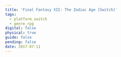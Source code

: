 ```yaml
---
title: 'Final Fantasy XII: The Zodiac Age [Switch]'
tags:
  - platform_switch
  - genre_rpg
digital: false
physical: true
guide: false
pending: false
date: 2017-07-11
---
```

